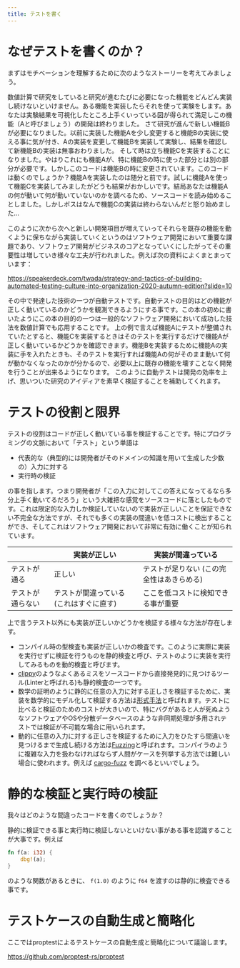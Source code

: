 ```yaml
---
title: テストを書く
---
```


# なぜテストを書くのか？
まずはモチベーションを理解するために次のようなストーリーを考えてみましょう。

数値計算で研究をしていると研究が進むたびに必要になった機能をどんどん実装し続けないといけません。ある機能を実装したらそれを使って実験をします。あなたは実験結果を可視化したところ上手くいっている図が得られて満足しこの機能（Aと呼びましょう）の開発は終わりました。
さて研究が進んで新しい機能Bが必要になりました。以前に実装した機能Aを少し変更すると機能Bの実装に使える事に気が付き、Aの実装を変更して機能Bを実装して実験し、結果を確認して新機能Bの実装は無事おわりました。
そして時は立ち機能Cを実装することになりました。やはりこれにも機能Aが、特に機能Bの時に使った部分とは別の部分が必要です。しかしこのコードは機能Bの時に変更されています。このコードは動くのでしょうか？機能Aを実装したのは随分と前です。試しに機能Aを使って機能Cを実装してみましたがどうも結果がおかしいです。結局あなたは機能Aの何が動いて何が動いていないのかを調べるため、ソースコードを読み始めることしました。しかしボスはなんで機能Cの実装は終わらないんだと怒り始めました...

このように次から次へと新しい開発項目が増えていってそれらを既存の機能を動くように保ちながら実装していくというのはソフトウェア開発において重要な課題であり、ソフトウェア開発がビジネスのコアとなっていくにしたがってその重要性は増していき様々な工夫が行われました。例えば次の資料によくまとまっています：

https://speakerdeck.com/twada/strategy-and-tactics-of-building-automated-testing-culture-into-organization-2020-autumn-edition?slide=10

その中で発達した技術の一つが自動テストです。自動テストの目的はどの機能が正しく動いているのかどうかを観測できるようにする事です。この本の初めに書いたようにこの本の目的の一つは一般的なソフトウェア開発において成功した技法を数値計算でも応用することです。
上の例で言えば機能Aにテストが整備されていたとすると、機能Cを実装するときはそのテストを実行するだけで機能Aが正しく動いているかどうかを確認できます。機能Bを実装するために機能Aの実装に手を入れたときも、そのテストを実行すれば機能Aの何がそのまま動いて何が動かなくなったのかが分かるので、必要以上に既存の機能を壊すことなく開発を行うことが出来るようになります。
このように自動テストは開発の効率を上げ、思いついた研究のアイディアを素早く検証することを補助してくれます。

# テストの役割と限界

テストの役割はコードが正しく動いている事を検証することです。特にプログラミングの文脈において「テスト」という単語は

- 代表的な（典型的には開発者がそのドメインの知識を用いて生成した少数の）入力に対する
- 実行時の検証

の事を指します。つまり開発者が「この入力に対してこの答えになってるなら多分上手く動いてるだろう」という大雑把な感覚をソースコードに落としたものです。これは限定的な入力しか検証していないので実装が正しいことを保証できない不完全な方法ですが、それでも多くの実装の間違いを低コストに検出することができ、そしてこれはソフトウェア開発において非常に有効に働くことが知られています。

| | 実装が正しい | 実装が間違っている |
| --- | --- | --- |
| テストが通る | 正しい | テストが足りない (この完全性はあきらめる) |
| テストが通らない | テストが間違っている (これはすぐに直す) | ここを低コストに検知できる事が重要 |

上で言うテスト以外にも実装が正しいかどうかを検証する様々な方法が存在します。

- コンパイル時の型検査も実装が正しいかの検査です。このように実際に実装を実行せずに検証を行うものを静的検査と呼び、テストのように実装を実行してみるものを動的検査と呼びます。
- [clippy](https://github.com/rust-lang/rust-clippy)のようなよくあるミスをソースコードから直接発見的に見つけるツール(Linterと呼ばれる)も静的検査の一つです。
- 数学の証明のように静的に任意の入力に対する正しさを検証するために、実装を数学的にモデル化して検証する方法は[形式手法](https://ja.wikipedia.org/wiki/%E5%BD%A2%E5%BC%8F%E6%89%8B%E6%B3%95)と呼ばれます。テストに比べると検証のためのコストが大きいので、特にバグがあると人が死ぬようなソフトウェアやOSや分散データベースのような非同期処理が多用されテストでは検証が不可能な場合に用いられます。
- 動的に任意の入力に対する正しさを検証するために入力をひたすら間違いを見つけるまで生成し続ける方法は[Fuzzing](https://ja.wikipedia.org/wiki/%E3%83%95%E3%82%A1%E3%82%B8%E3%83%B3%E3%82%B0)と呼ばれます。コンパイラのように複雑な入力を扱わなければならず人間がケースを列挙する方法では難しい場合に使われます。例えば [cargo-fuzz](https://github.com/rust-fuzz/cargo-fuzz) を調べるといいでしょう。

# 静的な検証と実行時の検証

我々はどのような間違ったコードを書くのでしょうか？

静的に検証できる事と実行時に検証しないといけない事がある事を認識することが大事です。例えば

```rust
fn f(a: i32) {
    dbg!(a);
}
```

のような関数があるときに、 `f(1.0)` のように `f64` を渡すのは静的に検査できる事です。


# テストケースの自動生成と簡略化

ここではproptestによるテストケースの自動生成と簡略化について議論します。

https://github.com/proptest-rs/proptest
